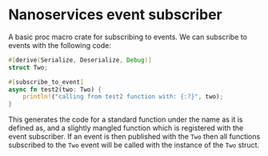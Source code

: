 # Nanoservices event subscriber

A basic proc macro crate for subscribing to events. We can subscribe to events with the following code:

```rust
#[derive(Serialize, Deserialize, Debug)]
struct Two;

#[subscribe_to_event]
async fn test2(two: Two) {
    println!("calling from test2 function with: {:?}", two);
}
```

This generates the code for a standard function under the name as it is defined as, and a slightly mangled function which is registered with the event subscriber. If an event is then published with the `Two` then all functions subscribed to the `Two` event will be called with the instance of the `Two` struct. 
